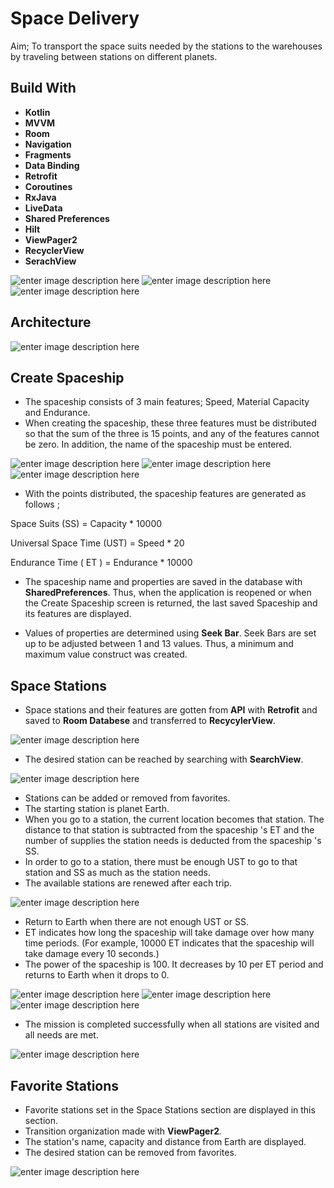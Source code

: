 # Space Delivery

Aim; To transport the space suits needed by the stations to the warehouses by traveling between stations on different planets.

## Build With

* **Kotlin**
* **MVVM**
* **Room**
* **Navigation**
* **Fragments**
* **Data Binding**
* **Retrofit**
* **Coroutines**
* **RxJava**
* **LiveData**
* **Shared Preferences**
* **Hilt**
* **ViewPager2**
* **RecyclerView**
* **SerachView**



 ![enter image description here](https://github.com/mstfgvnc/SpaceDelivery/blob/master/app/src/main/assets/ss1.jpg?raw=true)  ![enter image description here](https://github.com/mstfgvnc/SpaceDelivery/blob/master/app/src/main/assets/ss2.jpg?raw=true) ![enter image description here](https://github.com/mstfgvnc/SpaceDelivery/blob/master/app/src/main/assets/ss3.jpg?raw=true)

## Architecture

![enter image description here](https://github.com/mstfgvnc/SpaceDelivery/blob/master/app/src/main/assets/arch.png?raw=true)



## Create Spaceship

* The spaceship consists of 3 main features; Speed, Material Capacity and Endurance.
* When creating the spaceship, these three features must be distributed so that the sum of the three is 15 points, and any of the features cannot be zero. In addition, the name of the spaceship must be entered.

![enter image description here](https://github.com/mstfgvnc/SpaceDelivery/blob/master/app/src/main/assets/ss4.jpg?raw=true)   ![enter image description here](https://github.com/mstfgvnc/SpaceDelivery/blob/master/app/src/main/assets/ss5.jpg?raw=true)   ![enter image description here](https://github.com/mstfgvnc/SpaceDelivery/blob/master/app/src/main/assets/ss6.jpg?raw=true)

* With the points distributed, the spaceship features are generated as follows ;

Space Suits (SS) = Capacity * 10000

Universal Space Time (UST) = Speed * 20

Endurance Time ( ET ) = Endurance * 10000


* The spaceship name and properties are saved in the database with **SharedPreferences**. Thus, when the application is reopened or when the Create Spaceship screen is returned, the last saved Spaceship and its features are displayed.

* Values of properties are determined using **Seek Bar**. Seek Bars are set up to be adjusted between 1 and 13 values. Thus, a minimum and maximum value construct was created.




## Space Stations

* Space stations and their features are gotten from **API** with **Retrofit** and saved to **Room Databese** and transferred to **RecycylerView**.

![enter image description here](https://github.com/mstfgvnc/SpaceDelivery/blob/master/app/src/main/assets/ss7.jpg?raw=true)

* The desired station can be reached by searching with **SearchView**.

![enter image description here](https://github.com/mstfgvnc/SpaceDelivery/blob/master/app/src/main/assets/ss8.jpg?raw=true)

* Stations can be added or removed from favorites.
* The starting station is planet Earth.
* When you go to a station, the current location becomes that station. The distance to that station is subtracted from the spaceship 's ET and the number of supplies the station needs is deducted from the spaceship 's SS.
* In order to go to a station, there must be enough UST to go to that station and SS as much as the station needs.
* The available stations are renewed after each trip.


![enter image description here](https://github.com/mstfgvnc/SpaceDelivery/blob/master/app/src/main/assets/ss9.jpg?raw=true)

* Return to Earth when there are not enough UST or SS.
* ET indicates how long the spaceship will take damage over how many time periods. (For example, 10000 ET indicates that the spaceship will take damage every 10 seconds.)
* The power of the spaceship is 100. It decreases by 10 per ET period and returns to Earth when it drops to 0.


![enter image description here](https://github.com/mstfgvnc/SpaceDelivery/blob/master/app/src/main/assets/ss10.jpg?raw=true) ![enter image description here](https://github.com/mstfgvnc/SpaceDelivery/blob/master/app/src/main/assets/ss11.jpg?raw=true) ![enter image description here](https://github.com/mstfgvnc/SpaceDelivery/blob/master/app/src/main/assets/ss12.jpg?raw=true)
* The mission is completed successfully when all stations are visited and all needs are met.

![enter image description here](https://github.com/mstfgvnc/SpaceDelivery/blob/master/app/src/main/assets/ss13.jpg?raw=true)

##  Favorite Stations


* Favorite stations set in the Space Stations section are displayed in this section.
* Transition organization made with **ViewPager2**.
* The station's name, capacity and distance from Earth are displayed.
* The desired station can be removed from favorites.


![enter image description here](https://github.com/mstfgvnc/SpaceDelivery/blob/master/app/src/main/assets/ss14.jpg?raw=true)



